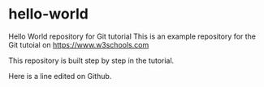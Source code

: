 # hello-world
Hello World repository for Git tutorial
This is an example repository for the Git tutoial on https://www.w3schools.com

This repository is built step by step in the tutorial.

Here is a line edited on Github.
